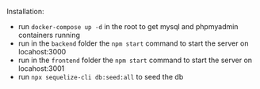 Installation:

- run `docker-compose up -d` in the root to get mysql and phpmyadmin containers running
- run in the `backend` folder the `npm start` command to start the server on locahost:3000
- run in the `frontend` folder the `npm start` command to start the server on locahost:3001
- run `npx sequelize-cli db:seed:all` to seed the db
